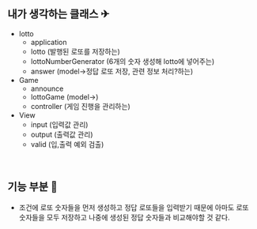 ## 내가 생각하는 클래스 ✈

- lotto
  - application
  - lotto (발행된 로또를 저장하는)
  - lottoNumberGenerator (6개의 숫자 생성해 lotto에 넣어주는)
  - answer (model->정답 로또 저장, 관련 정보 처리?하는)
- Game
  - announce
  - lottoGame (model->)
  - controller (게임 진행을 관리하는)
- View
  - input (입력값 관리)
  - output (출력값 관리)
  - valid (입,출력 예외 검출)

<br>

## 기능 부분 🛬

- 조건에 로또 숫자들을 먼저 생성하고 정답 로또들을 입력받기 때문에 아마도 로또 숫자들을 모두 저장하고 나중에 생성된 정답 숫자들과 비교해야할 것 같다.
